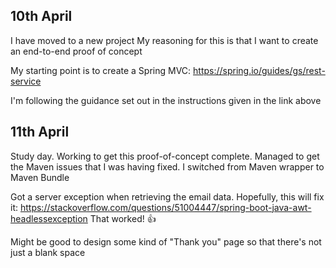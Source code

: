 ## 10th April

I have moved to a new project
My reasoning for this is that I want to create an end-to-end
proof of concept

My starting point is to create a Spring MVC:
https://spring.io/guides/gs/rest-service

I'm following the guidance set out in the instructions given
in the link above

## 11th April
Study day. Working to get this proof-of-concept complete.
Managed to get the Maven issues that I was having fixed.
I switched from Maven wrapper to Maven Bundle

Got a server exception when retrieving the email data.
Hopefully, this will fix it:
https://stackoverflow.com/questions/51004447/spring-boot-java-awt-headlessexception
That worked! :+1:

Might be good to design some kind of "Thank you" page so that there's not just a blank space
